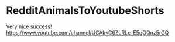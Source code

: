 # RedditAnimalsToYoutubeShorts
Very nice success!
https://www.youtube.com/channel/UCAkvC6ZuRLc_E5gOQnz5rGQ
